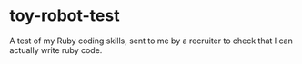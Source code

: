 toy-robot-test
==============

A test of my Ruby coding skills, sent to me by a recruiter to check that I can actually write ruby code.
